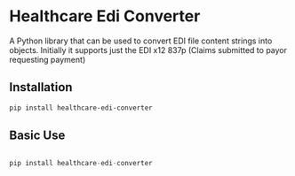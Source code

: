 # Healthcare Edi Converter
A Python library that can be used to convert EDI file content strings into objects. 
Initially it supports just the EDI x12 837p (Claims submitted to payor requesting payment)



## Installation
```bash
pip install healthcare-edi-converter
```

## Basic Use
```py

pip install healthcare-edi-converter

```
